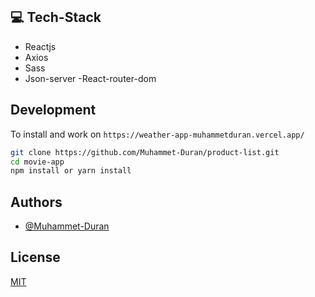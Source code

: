 
<br/>


<br/>

<br/>

## 💻 Tech-Stack

- Reactjs
- Axios
- Sass
- Json-server
-React-router-dom

## Development

To install and work on `https://weather-app-muhammetduran.vercel.app/`

```bash
git clone https://github.com/Muhammet-Duran/product-list.git
cd movie-app
npm install or yarn install
```

## Authors

- [@Muhammet-Duran](https://github.com/Muhammet-Duran)

## License

[MIT](https://choosealicense.com/licenses/mit/)

